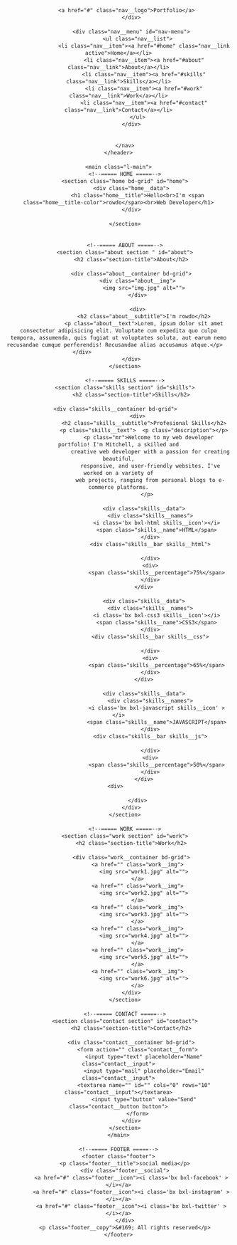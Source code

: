 <!DOCTYPE html>
<html lang="en">
<head>
    <meta charset="UTF-8">
    <meta name="viewport" content="width=device-width, initial-scale=1.0">
    <link rel="stylesheet" href="style.css">
    <!-- =====BOX ICONS===== -->
    <link href='https://cdn.jsdelivr.net/npm/boxicons@2.0.5/css/boxicons.min.css' rel='stylesheet'> 
    <title>portfolio websites</title>
</head>
<body>
    <!--===== HEADER =====-->
    <header class="l-header">
        <nav class="nav bd-grid">
            <div>
                
         <a href="#" class="nav__logo">Portfolio</a>
            </div>

            <div class="nav__menu" id="nav-menu">
                <ul class="nav__list">
                    <li class="nav__item"><a href="#home" class="nav__link active">Home</a></li>
                    <li class="nav__item"><a href="#about" class="nav__link">About</a></li>
                    <li class="nav__item"><a href="#skills" class="nav__link">Skills</a></li>
                    <li class="nav__item"><a href="#work" class="nav__link">Work</a></li>
                    <li class="nav__item"><a href="#contact" class="nav__link">Contact</a></li>
                </ul>
            </div>
                
           
        </nav>
    </header>

    <main class="l-main">
        <!--===== HOME =====-->
        <section class="home bd-grid" id="home">
            <div class="home__data">
                <h1 class="home__title">Hello<br>I'm <span class="home__title-color">rowdo</span><br>Web Developer</h1>
            </div>

        </section>


        <!--===== ABOUT =====-->
        <section class="about section " id="about">
            <h2 class="section-title">About</h2>

            <div class="about__container bd-grid">
                <div class="about__img">
                    <img src="img.jpg" alt="">
                </div>
                    
                <div>
                    <h2 class="about__subtitle">I'm rowdo</h2>
                    <p class="about__text">Lorem, ipsum dolor sit amet consectetur adipisicing elit. Voluptate cum expedita quo culpa tempora, assumenda, quis fugiat ut voluptates soluta, aut earum nemo recusandae cumque perferendis! Recusandae alias accusamus atque.</p>           
                </div>                                   
            </div>
        </section>

        <!--===== SKILLS =====-->
        <section class="skills section" id="skills">
            <h2 class="section-title">Skills</h2>

            <div class="skills__container bd-grid">          
                <div>
                    <h2 class="skills__subtitle">Profesional Skills</h2>
                    <p class="skills__text">  <p class="description"></p>
                       <p class="mr">Welcome to my web developer portfolio! I'm Mitchell, a skilled and
                        creative web developer with a passion for creating beautiful,
                        responsive, and user-friendly websites. I've worked on a variety of
                        web projects, ranging from personal blogs to e-commerce platforms.
                      </p>

                    <div class="skills__data">
                        <div class="skills__names">
                            <i class='bx bxl-html skills__icon'></i>
                            <span class="skills__name">HTML</span>
                        </div>
                        <div class="skills__bar skills__html">

                        </div>
                        <div>
                            <span class="skills__percentage">75%</span>
                        </div>
                    </div>

                    <div class="skills__data">
                        <div class="skills__names">
                            <i class='bx bxl-css3 skills__icon'></i>
                            <span class="skills__name">CSS3</span>
                        </div>
                        <div class="skills__bar skills__css">
                                
                        </div>
                        <div>
                            <span class="skills__percentage">65%</span>
                        </div>
                    </div>

                    <div class="skills__data">
                        <div class="skills__names">
                            <i class='bx bxl-javascript skills__icon' ></i>
                            <span class="skills__name">JAVASCRIPT</span>
                        </div>
                        <div class="skills__bar skills__js">
                                
                        </div>
                        <div>
                            <span class="skills__percentage">50%</span>
                        </div>
                    </div>
                <div>              
                
                </div>
            </div>
        </section>

        <!--===== WORK =====-->
        <section class="work section" id="work">
            <h2 class="section-title">Work</h2>

            <div class="work__container bd-grid">
                <a href="" class="work__img">
                    <img src="work1.jpg" alt="">
                </a>
                <a href="" class="work__img">
                    <img src="work2.jpg" alt="">
                </a>
                <a href="" class="work__img">
                    <img src="work3.jpg" alt="">
                </a>
                <a href="" class="work__img">
                    <img src="work4.jpg" alt="">
                </a>
                <a href="" class="work__img">
                    <img src="work5.jpg" alt="">
                </a>
                <a href="" class="work__img">
                    <img src="work6.jpg" alt="">
                </a>
            </div>
        </section>

        <!--===== CONTACT =====-->
        <section class="contact section" id="contact">
            <h2 class="section-title">Contact</h2>

            <div class="contact__container bd-grid">
                <form action="" class="contact__form">
                    <input type="text" placeholder="Name" class="contact__input">
                    <input type="mail" placeholder="Email" class="contact__input">
                    <textarea name="" id="" cols="0" rows="10" class="contact__input"></textarea>
                    <input type="button" value="Send" class="contact__button button">
                </form>
            </div>
        </section>
    </main>

    <!--===== FOOTER =====-->
    <footer class="footer">
        <p class="footer__title">social media</p>
        <div class="footer__social">
            <a href="#" class="footer__icon"><i class='bx bxl-facebook' ></i></a>
            <a href="#" class="footer__icon"><i class='bx bxl-instagram' ></i></a>
            <a href="#" class="footer__icon"><i class='bx bxl-twitter' ></i></a>
        </div>
        <p class="footer__copy">&#169; All rights reserved</p>
    </footer>
</body>
</html>
